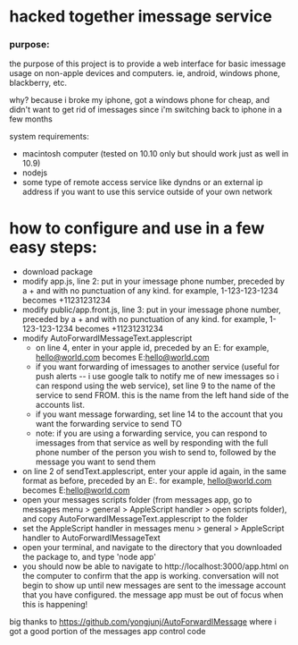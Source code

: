 hacked together imessage service
===

### purpose:

the purpose of this project is to provide a web interface for basic imessage usage on non-apple devices and computers. ie, android, windows phone, blackberry, etc.

why? because i broke my iphone, got a windows phone for cheap, and didn't want to get rid of imessages since i'm switching back to iphone in a few months

system requirements:
- macintosh computer (tested on 10.10 only but should work just as well in 10.9)
- nodejs
- some type of remote access service like dyndns or an external ip address if you want to use this service outside of your own network

how to configure and use in a few easy steps:
==

- download package
- modify app.js, line 2: put in your imessage phone number, preceded by a + and with no punctuation of any kind. for example, 1-123-123-1234 becomes +11231231234
- modify public/app.front.js, line 3: put in your imessage phone number, preceded by a + and with no punctuation of any kind. for example, 1-123-123-1234 becomes +11231231234
- modify AutoForwardIMessageText.applescript
	- on line 4, enter in your apple id, preceded by an E: for example, hello@world.com becomes E:hello@world.com
	- if you want forwarding of imessages to another service (useful for push alerts -- i use google talk to notify me of new imessages so i can respond using the web service), set line 9 to the name of the service to send FROM. this is the name from the left hand side of the accounts list.
	- if you want message forwarding, set line 14 to the account that you want the forwarding service to send TO
	- note: if you are using a forwarding service, you can respond to imessages from that service as well by responding with the full phone number of the person you wish to send to, followed by the message you want to send them
- on line 2 of sendText.applescript, enter your apple id again, in the same format as before, preceded by an E:. for example, hello@world.com becomes E:hello@world.com
- open your messages scripts folder (from messages app, go to messages menu > general > AppleScript handler > open scripts folder), and copy AutoForwardIMessageText.applescript to the folder
- set the AppleScript handler in messages menu > general > AppleScript handler to AutoForwardIMessageText
- open your terminal, and navigate to the directory that you downloaded the package to, and type 'node app'
- you should now be able to navigate to http://localhost:3000/app.html on the computer to confirm that the app is working. conversation will not begin to show up until new messages are sent to the imessage account that you have configured. the message app must be out of focus when this is happening!




big thanks to https://github.com/yongjunj/AutoForwardIMessage where i got a good portion of the messages app control code